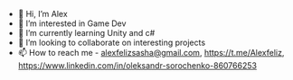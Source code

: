 - 👋 Hi, I’m Alex
- 👀 I’m interested in Game Dev
- 🌱 I’m currently learning Unity and c#
- 💞️ I’m looking to collaborate on interesting projects
- 📫 How to reach me - alexfelizsasha@gmail.com, https://t.me/Alexfeliz, https://www.linkedin.com/in/oleksandr-sorochenko-860766253

<!---
AlexFelizSasha/AlexFelizSasha is a ✨ special ✨ repository because its `README.md` (this file) appears on your GitHub profile.
You can click the Preview link to take a look at your changes.
--->
